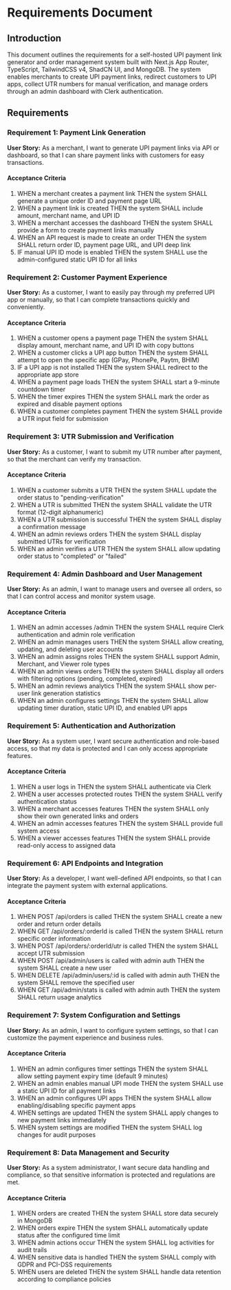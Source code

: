 # Requirements Document

## Introduction

This document outlines the requirements for a self-hosted UPI payment link generator and order management system built with Next.js App Router, TypeScript, TailwindCSS v4, ShadCN UI, and MongoDB. The system enables merchants to create UPI payment links, redirect customers to UPI apps, collect UTR numbers for manual verification, and manage orders through an admin dashboard with Clerk authentication.

## Requirements

### Requirement 1: Payment Link Generation

**User Story:** As a merchant, I want to generate UPI payment links via API or dashboard, so that I can share payment links with customers for easy transactions.

#### Acceptance Criteria

1. WHEN a merchant creates a payment link THEN the system SHALL generate a unique order ID and payment page URL
2. WHEN a payment link is created THEN the system SHALL include amount, merchant name, and UPI ID
3. WHEN a merchant accesses the dashboard THEN the system SHALL provide a form to create payment links manually
4. WHEN an API request is made to create an order THEN the system SHALL return order ID, payment page URL, and UPI deep link
5. IF manual UPI ID mode is enabled THEN the system SHALL use the admin-configured static UPI ID for all links

### Requirement 2: Customer Payment Experience

**User Story:** As a customer, I want to easily pay through my preferred UPI app or manually, so that I can complete transactions quickly and conveniently.

#### Acceptance Criteria

1. WHEN a customer opens a payment page THEN the system SHALL display amount, merchant name, and UPI ID with copy buttons
2. WHEN a customer clicks a UPI app button THEN the system SHALL attempt to open the specific app (GPay, PhonePe, Paytm, BHIM)
3. IF a UPI app is not installed THEN the system SHALL redirect to the appropriate app store
4. WHEN a payment page loads THEN the system SHALL start a 9-minute countdown timer
5. WHEN the timer expires THEN the system SHALL mark the order as expired and disable payment options
6. WHEN a customer completes payment THEN the system SHALL provide a UTR input field for submission

### Requirement 3: UTR Submission and Verification

**User Story:** As a customer, I want to submit my UTR number after payment, so that the merchant can verify my transaction.

#### Acceptance Criteria

1. WHEN a customer submits a UTR THEN the system SHALL update the order status to "pending-verification"
2. WHEN a UTR is submitted THEN the system SHALL validate the UTR format (12-digit alphanumeric)
3. WHEN a UTR submission is successful THEN the system SHALL display a confirmation message
4. WHEN an admin reviews orders THEN the system SHALL display submitted UTRs for verification
5. WHEN an admin verifies a UTR THEN the system SHALL allow updating order status to "completed" or "failed"

### Requirement 4: Admin Dashboard and User Management

**User Story:** As an admin, I want to manage users and oversee all orders, so that I can control access and monitor system usage.

#### Acceptance Criteria

1. WHEN an admin accesses /admin THEN the system SHALL require Clerk authentication and admin role verification
2. WHEN an admin manages users THEN the system SHALL allow creating, updating, and deleting user accounts
3. WHEN an admin assigns roles THEN the system SHALL support Admin, Merchant, and Viewer role types
4. WHEN an admin views orders THEN the system SHALL display all orders with filtering options (pending, completed, expired)
5. WHEN an admin reviews analytics THEN the system SHALL show per-user link generation statistics
6. WHEN an admin configures settings THEN the system SHALL allow updating timer duration, static UPI ID, and enabled UPI apps

### Requirement 5: Authentication and Authorization

**User Story:** As a system user, I want secure authentication and role-based access, so that my data is protected and I can only access appropriate features.

#### Acceptance Criteria

1. WHEN a user logs in THEN the system SHALL authenticate via Clerk
2. WHEN a user accesses protected routes THEN the system SHALL verify authentication status
3. WHEN a merchant accesses features THEN the system SHALL only show their own generated links and orders
4. WHEN an admin accesses features THEN the system SHALL provide full system access
5. WHEN a viewer accesses features THEN the system SHALL provide read-only access to assigned data

### Requirement 6: API Endpoints and Integration

**User Story:** As a developer, I want well-defined API endpoints, so that I can integrate the payment system with external applications.

#### Acceptance Criteria

1. WHEN POST /api/orders is called THEN the system SHALL create a new order and return order details
2. WHEN GET /api/orders/:orderId is called THEN the system SHALL return specific order information
3. WHEN POST /api/orders/:orderId/utr is called THEN the system SHALL accept UTR submission
4. WHEN POST /api/admin/users is called with admin auth THEN the system SHALL create a new user
5. WHEN DELETE /api/admin/users/:id is called with admin auth THEN the system SHALL remove the specified user
6. WHEN GET /api/admin/stats is called with admin auth THEN the system SHALL return usage analytics

### Requirement 7: System Configuration and Settings

**User Story:** As an admin, I want to configure system settings, so that I can customize the payment experience and business rules.

#### Acceptance Criteria

1. WHEN an admin configures timer settings THEN the system SHALL allow setting payment expiry time (default 9 minutes)
2. WHEN an admin enables manual UPI mode THEN the system SHALL use a static UPI ID for all payment links
3. WHEN an admin configures UPI apps THEN the system SHALL allow enabling/disabling specific payment apps
4. WHEN settings are updated THEN the system SHALL apply changes to new payment links immediately
5. WHEN system settings are modified THEN the system SHALL log changes for audit purposes

### Requirement 8: Data Management and Security

**User Story:** As a system administrator, I want secure data handling and compliance, so that sensitive information is protected and regulations are met.

#### Acceptance Criteria

1. WHEN orders are created THEN the system SHALL store data securely in MongoDB
2. WHEN orders expire THEN the system SHALL automatically update status after the configured time limit
3. WHEN admin actions occur THEN the system SHALL log activities for audit trails
4. WHEN sensitive data is handled THEN the system SHALL comply with GDPR and PCI-DSS requirements
5. WHEN users are deleted THEN the system SHALL handle data retention according to compliance policies
